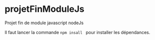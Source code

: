 # projetFinModuleJs
Projet fin de module javascript nodeJs

Il faut lancer la commande <code>npm insall </code> pour installer les dépendances.
